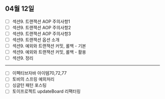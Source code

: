 ## 04월 12일

- [ ] 섹션9. 트랜잭션 AOP 주의사항1
- [ ] 섹션9. 트랜잭션 AOP 주의사항2
- [ ] 섹션9. 트랜잭션 AOP 주의사항3
- [ ] 섹션9. 트랜잭션 옵션 소개
- [ ] 섹션9. 예외와 트랜잭션 커밋, 롤백 - 기본
- [ ] 섹션9. 예외와 트랜잭션 커밋, 롤백 - 활용
- [ ] 섹션9. 정리

---

- [ ] 이펙티브자바 아이템70,72,77
- [ ] 토비의 스프링 예외처리
- [ ] 싱글턴 패턴 포스팅
- [ ] 토이프로젝트 updateBoard 리팩터링
